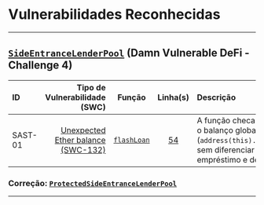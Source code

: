 # Vulnerabilidades Reconhecidas

---

## [`SideEntranceLenderPool`](./vulnerable/SideEntrance.sol) (Damn Vulnerable DeFi - Challenge 4)

| ID | Tipo de Vulnerabilidade (SWC) | Função | Linha(s) | Descrição |
| :- | ----------------------------: | :----: | :------: | :-------- |
| SAST-01 | [Unexpected Ether balance (SWC-132)](https://swcregistry.io/docs/SWC-132/) | [`flashLoan`](./vulnerable/SideEntrance.sol#L49-L57) | [54](./vulnerable/SideEntrance.sol#L54) | A função checa somente o balanço global (`address(this).balance`), sem diferenciar entre empréstimo e depósito. |

### Correção: [`ProtectedSideEntranceLenderPool`](./vulnerable/SideEntrance.sol#L60-L77)

---

